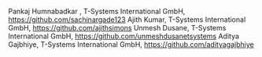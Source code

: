 Pankaj Humnabadkar , T-Systems International GmbH, https://github.com/sachinargade123
Ajith Kumar, T-Systems International GmbH, https://github.com/ajithsimons
Unmesh Dusane, T-Systems International GmbH, https://github.com/unmeshdusanetsystems
Aditya Gajbhiye, T-Systems International GmbH, https://github.com/adityagajbhiye
